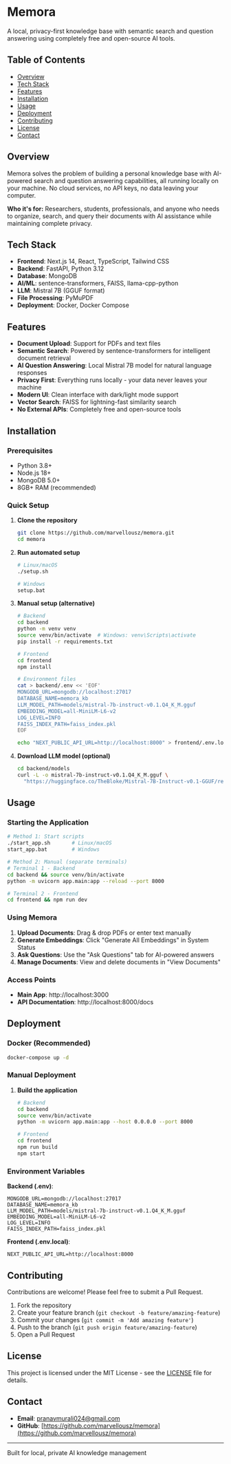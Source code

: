 # Memora

A local, privacy-first knowledge base with semantic search and question answering using completely free and open-source AI tools.

## Table of Contents

- [Overview](#overview)
- [Tech Stack](#tech-stack)
- [Features](#features)
- [Installation](#installation)
- [Usage](#usage)
- [Deployment](#deployment)
- [Contributing](#contributing)
- [License](#license)
- [Contact](#contact)

## Overview

Memora solves the problem of building a personal knowledge base with AI-powered search and question answering capabilities, all running locally on your machine. No cloud services, no API keys, no data leaving your computer.

**Who it's for:** Researchers, students, professionals, and anyone who needs to organize, search, and query their documents with AI assistance while maintaining complete privacy.

## Tech Stack

- **Frontend**: Next.js 14, React, TypeScript, Tailwind CSS
- **Backend**: FastAPI, Python 3.12
- **Database**: MongoDB
- **AI/ML**: sentence-transformers, FAISS, llama-cpp-python
- **LLM**: Mistral 7B (GGUF format)
- **File Processing**: PyMuPDF
- **Deployment**: Docker, Docker Compose

## Features

- **Document Upload**: Support for PDFs and text files
- **Semantic Search**: Powered by sentence-transformers for intelligent document retrieval
- **AI Question Answering**: Local Mistral 7B model for natural language responses
- **Privacy First**: Everything runs locally - your data never leaves your machine
- **Modern UI**: Clean interface with dark/light mode support
- **Vector Search**: FAISS for lightning-fast similarity search
- **No External APIs**: Completely free and open-source tools

## Installation

### Prerequisites

- Python 3.8+
- Node.js 18+
- MongoDB 5.0+
- 8GB+ RAM (recommended)

### Quick Setup

1. **Clone the repository**
   ```bash
   git clone https://github.com/marvellousz/memora.git
   cd memora
   ```

2. **Run automated setup**
   ```bash
   # Linux/macOS
   ./setup.sh
   
   # Windows
   setup.bat
   ```

3. **Manual setup (alternative)**
   ```bash
   # Backend
   cd backend
   python -m venv venv
   source venv/bin/activate  # Windows: venv\Scripts\activate
   pip install -r requirements.txt
   
   # Frontend
   cd frontend
   npm install
   
   # Environment files
   cat > backend/.env << 'EOF'
   MONGODB_URL=mongodb://localhost:27017
   DATABASE_NAME=memora_kb
   LLM_MODEL_PATH=models/mistral-7b-instruct-v0.1.Q4_K_M.gguf
   EMBEDDING_MODEL=all-MiniLM-L6-v2
   LOG_LEVEL=INFO
   FAISS_INDEX_PATH=faiss_index.pkl
   EOF
   
   echo "NEXT_PUBLIC_API_URL=http://localhost:8000" > frontend/.env.local
   ```

4. **Download LLM model (optional)**
   ```bash
   cd backend/models
   curl -L -o mistral-7b-instruct-v0.1.Q4_K_M.gguf \
     "https://huggingface.co/TheBloke/Mistral-7B-Instruct-v0.1-GGUF/resolve/main/mistral-7b-instruct-v0.1.Q4_K_M.gguf"
   ```

## Usage

### Starting the Application

```bash
# Method 1: Start scripts
./start_app.sh       # Linux/macOS
start_app.bat        # Windows

# Method 2: Manual (separate terminals)
# Terminal 1 - Backend
cd backend && source venv/bin/activate
python -m uvicorn app.main:app --reload --port 8000

# Terminal 2 - Frontend
cd frontend && npm run dev
```

### Using Memora

1. **Upload Documents**: Drag & drop PDFs or enter text manually
2. **Generate Embeddings**: Click "Generate All Embeddings" in System Status
3. **Ask Questions**: Use the "Ask Questions" tab for AI-powered answers
4. **Manage Documents**: View and delete documents in "View Documents"

### Access Points

- **Main App**: http://localhost:3000
- **API Documentation**: http://localhost:8000/docs

## Deployment

### Docker (Recommended)

```bash
docker-compose up -d
```

### Manual Deployment

1. **Build the application**
   ```bash
   # Backend
   cd backend
   source venv/bin/activate
   python -m uvicorn app.main:app --host 0.0.0.0 --port 8000
   
   # Frontend
   cd frontend
   npm run build
   npm start
   ```

### Environment Variables

**Backend (.env)**:
```env
MONGODB_URL=mongodb://localhost:27017
DATABASE_NAME=memora_kb
LLM_MODEL_PATH=models/mistral-7b-instruct-v0.1.Q4_K_M.gguf
EMBEDDING_MODEL=all-MiniLM-L6-v2
LOG_LEVEL=INFO
FAISS_INDEX_PATH=faiss_index.pkl
```

**Frontend (.env.local)**:
```env
NEXT_PUBLIC_API_URL=http://localhost:8000
```

## Contributing

Contributions are welcome! Please feel free to submit a Pull Request.

1. Fork the repository
2. Create your feature branch (`git checkout -b feature/amazing-feature`)
3. Commit your changes (`git commit -m 'Add amazing feature'`)
4. Push to the branch (`git push origin feature/amazing-feature`)
5. Open a Pull Request

## License

This project is licensed under the MIT License - see the [LICENSE](LICENSE) file for details.

## Contact

- **Email**: pranavmurali024@gmail.com
- **GitHub**: [https://github.com/marvellousz/memora](https://github.com/marvellousz/memora)

---

Built for local, private AI knowledge management